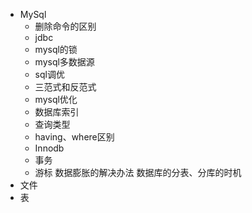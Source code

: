 + MySql
    + 删除命令的区别
    + jdbc
    + mysql的锁
    + mysql多数据源
    + sql调优
    + 三范式和反范式
    + mysql优化
    + 数据库索引
    + 查询类型
    + having、where区别
    + Innodb
    + 事务 
    + 游标  数据膨胀的解决办法 数据库的分表、分库的时机
+ 文件
+ 表
